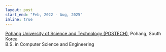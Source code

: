 ```yaml
---
layout: post
start_end: "Feb, 2022 - Aug, 2025"
inline: true
---
```


[Pohang University of Science and Technology (POSTECH)](https://postech.ac.kr/eng/), Pohang, South Korea \
B.S. in Computer Science and Engineering
